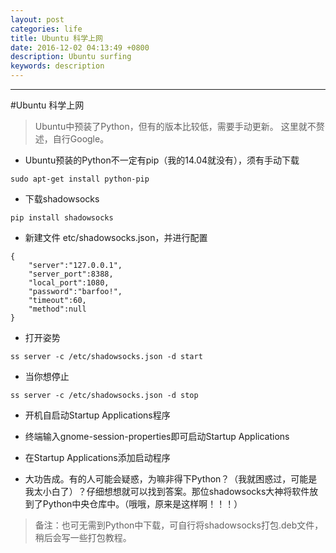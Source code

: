 ```yaml
---
layout: post
categories: life
title: Ubuntu 科学上网
date: 2016-12-02 04:13:49 +0800
description: Ubuntu surfing
keywords: description
---
```


---

#Ubuntu 科学上网

> Ubuntu中预装了Python，但有的版本比较低，需要手动更新。
这里就不赘述，自行Google。

- Ubuntu预装的Python不一定有pip（我的14.04就没有），须有手动下载

```shell
sudo apt-get install python-pip
```
- 下载shadowsocks

```shell
pip install shadowsocks
```
- 新建文件 etc/shadowsocks.json，并进行配置

```shell
{
    "server":"127.0.0.1",
    "server_port":8388,
    "local_port":1080,
    "password":"barfoo!",
    "timeout":60,
    "method":null
}
```
- 打开姿势

```shell
ss server -c /etc/shadowsocks.json -d start
```
- 当你想停止

```shell
ss server -c /etc/shadowsocks.json -d stop
```
- 开机自启动Startup Applications程序

- 终端输入gnome-session-properties即可启动Startup Applications
- 在Startup Applications添加启动程序


- 大功告成。有的人可能会疑惑，为嘛非得下Python？（我就困惑过，可能是我太小白了）？仔细想想就可以找到答案。那位shadowsocks大神将软件放到了Python中央仓库中。（哦哦，原来是这样啊！！！）

> 备注：也可无需到Python中下载，可自行将shadowsocks打包.deb文件，稍后会写一些打包教程。
